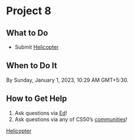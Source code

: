 # Project 8

## **What to Do**

- Submit [Helicopter](Project%208%20da75e4d0044c431a83e116fa3d5eeb96/Helicopter%20a0f5c0c96aa3468b8091f30aa0a1c9a6.md)

## **When to Do It**

By Sunday, January 1, 2023, 10:29 AM GMT+5:30.

## **How to Get Help**

1. Ask questions via [Ed](https://cs50.edx.org/ed)!
2. Ask questions via any of CS50’s [communities](https://cs50.harvard.edu/games/2018/communities/)!

[Helicopter](Project%208%20da75e4d0044c431a83e116fa3d5eeb96/Helicopter%20a0f5c0c96aa3468b8091f30aa0a1c9a6.md)